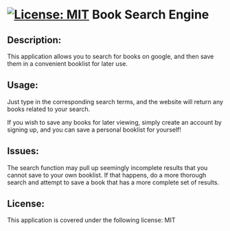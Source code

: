 # [![License: MIT](https://img.shields.io/badge/License-MIT-yellow.svg)](https://opensource.org/licenses/MIT) Book Search Engine

## Description:

This application allows you to search for books on google, and then save them in a convenient booklist for later use.

## Usage:

Just type in the corresponding search terms, and the website will return any books related to your search. 

If you wish to save any books for later viewing, simply create an account by signing up, and you can save a personal booklist for yourself!

## Issues:

The search function may pull up seemingly incomplete results that you cannot save to your own booklist. If that happens, do a more thorough search and attempt to save a book that has a more complete set of results.

## License:

This application is covered under the following license: MIT